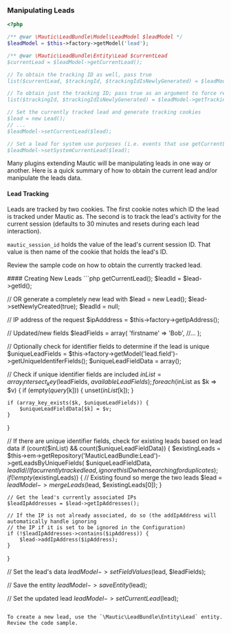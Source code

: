 ### Manipulating Leads

```php
<?php

/** @var \Mautic\LeadBundle\Model\LeadModel $leadModel */
$leadModel = $this->factory->getModel('lead');

/** @var \Mautic\LeadBundle\Entity\Lead $currentLead
$currentLead = $leadModel->getCurrentLead();

// To obtain the tracking ID as well, pass true
list($currentLead, $trackingId, $trackingIdIsNewlyGenerated) = $leadModel->getCurrentLead(true);

// To obtain just the tracking ID; pass true as an argument to force regeneration of the tracking ID and cookies
list($trackingId, $trackingIdIsNewlyGenerated) = $leadModel->getTrackingCookie();

// Set the currently tracked lead and generate tracking cookies
$lead = new Lead();
// ...
$leadModel->setCurrentLead($lead);

// Set a lead for system use purposes (i.e. events that use getCurrentLead()) but without generating tracking cookies
$leadModel->setSystemCurrentLead($lead);

```

Many plugins extending Mautic will be manipulating leads in one way or another. Here is a quick summary of how to obtain the current lead and/or manipulate the leads data.

#### Lead Tracking

Leads are tracked by two cookies. The first cookie notes which ID the lead is tracked under Mautic as. The second is to track the lead's activity for the current session (defaults to 30 minutes and resets during each lead interaction).
  
`mautic_session_id` holds the value of the lead's current session ID.  That value is then name of the cookie that holds the lead's ID. 

Review the sample code on how to obtain the currently tracked lead.

<div class="clear-right"></div>
#### Creating New Leads
```php
<?php
// Currently tracked lead based on cookies
$lead = $leadModel->getCurrentLead();
$leadId = $lead->getId();

// OR generate a completely new lead with
$lead = new Lead();
$lead->setNewlyCreated(true);
$leadId = null;

// IP address of the request
$ipAdddress = $this->factory->getIpAddress();

// Updated/new fields
$leadFields = array(
    'firstname' => 'Bob',
    //...
);

// Optionally check for identifier fields to determine if the lead is unique
$uniqueLeadFields    = $this->factory->getModel('lead.field')->getUniqueIdentiferFields();
$uniqueLeadFieldData = array();

// Check if unique identifier fields are included
$inList = array_intersect_key($leadFields, $availableLeadFields);
foreach ($inList as $k => $v) {
    if (empty($query[$k])) {
        unset($inList[$k]);
    }

    if (array_key_exists($k, $uniqueLeadFields)) {
        $uniqueLeadFieldData[$k] = $v;
    }
}

// If there are unique identifier fields, check for existing leads based on lead data
if (count($inList) && count($uniqueLeadFieldData)) {
    $existingLeads = $this->em->getRepository('MauticLeadBundle:Lead')->getLeadsByUniqueFields(
        $uniqueLeadFieldData,
        $leadId // If a currently tracked lead, ignore this ID when searching for duplicates
    );
    if (!empty($existingLeads)) {
        // Existing found so merge the two leads
        $lead = $leadModel->mergeLeads($lead, $existingLeads[0]);
    }

    // Get the lead's currently associated IPs
    $leadIpAddresses = $lead->getIpAddresses();

    // If the IP is not already associated, do so (the addIpAddress will automatically handle ignoring
    // the IP if it is set to be ignored in the Configuration)
    if (!$leadIpAddresses->contains($ipAddress)) {
        $lead->addIpAddress($ipAddress);
    }
}

// Set the lead's data
$leadModel->setFieldValues($lead, $leadFields);

// Save the entity
$leadModel->saveEntity($lead);

// Set the updated lead
$leadModel->setCurrentLead($lead);
```

To create a new lead, use the `\Mautic\LeadBundle\Entity\Lead` entity. Review the code sample.